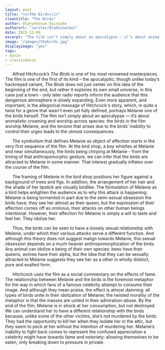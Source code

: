 ```yaml
---
layout: post
title: "<i>The Birds</i>"
cleantitle: "The Birds"
author: Olatunbosun Osinaike
authorurl: "/writer/OlaOsinaike/"
date: 2015-12-09
excerpt: "The film isn’t simply about an apocalypse — it’s about animalistic crowning and worship across species: the birds in the film worship Melanie, and the tension that arises due to the birds’ inability to control their urges leads to the utmost consequences."
image: "/images/thebirds.jpg"
displayimage: "yes"
tags: 
- movie
- classicmovie
---
```


&nbsp;&nbsp;&nbsp;&nbsp;&nbsp;&nbsp;Alfred Hitchcock’s *The Birds* is one of his most renowned masterpieces. The film is one of the first of its kind – the apocalyptic; though unlike today’s hackneyed variant, *The Birds* does not just center on this idea of the beginning of the end, but rather it explores its own small universe, in this case just a town - only later radio reports inform the audience that this dangerous atmosphere is slowly expanding. Even more apparent, and important, is the allegorical message of Hitchcock's story, which, in quite a twist for a genre that wasn’t even yet fully defined, portrays Melanie one of the birds herself. The film isn’t simply about an apocalypse — it’s about animalistic crowning and worship across species: the birds in the film worship Melanie, and the tension that arises due to the birds’ inability to control their urges leads to the utmost consequences.

&nbsp;&nbsp;&nbsp;&nbsp;&nbsp;&nbsp;The symbolism that defines Melanie as object of affection starts in the very first sequence of the film. At the bird shop, a boy whistles at Melanie and near simultaneously, the birds being chirping at Melanie - from the timing of that anthropomorphic gesture, we can infer that the birds are attracted to Melanie in some manner. That interest gradually inflates over the course of the film.

&nbsp;&nbsp;&nbsp;&nbsp;&nbsp;&nbsp;The framing of Melanie in the bird shop positions her figure against a background of trees and figs. In addition, the arrangement of her hair and the shade of her lipstick are visually birdlike. The formulation of Melanie as a bird helps enlighten the audience as to why this attack is happening: Melanie is being tormented in part due to the semi-sexual obsession the birds have; they see her almost as their queen, but the expression of their affection comes off as ominous, their attacks on other human beings intentional. However, their affection for Melanie is simply a will to taste and feel her. They idolize her.

&nbsp;&nbsp;&nbsp;&nbsp;&nbsp;&nbsp;Thus, the birds can be seen to have a loosely sexual relationship with Melanie, under which their various attacks serve a different function. And although this theory does not suggest malign towards Melanie, this sexual obsession depends on a much heavier anthropomorphization of the birds. Any animal can idolize a being of their own species: bees have their queens, wolves have their alpha, but the idea that they can be sexually attracted to Melanie suggests they see her as a other in wholly distinct, pure and exalted form.

&nbsp;&nbsp;&nbsp;&nbsp;&nbsp;&nbsp;Hitchcock uses the film as a social commentary on the effects of fame. The relationship between Melanie and the birds is the foremost metaphor for the way in which fans of a famous celebrity attempt to consume their image. And although they mean praise, the effect is almost damning: all types of birds unite in their idolization of Melanie; the twisted morality of the metaphor is that the masses are united in their admiration-abuse.  By the end of the film, Melanie is in shock at her consumption, but not destroyed. We can understand her to have a different relationship with the birds because, unlike some of the other victims, she’s not murdered by the birds. They had the opportunity to kill her when they isolate her in the attic, but they seem to peck at her without the intention of murdering her. Melanie’s inability to fight back comes to represent the confused appreciation a celebrity might have towards fame and notoriety: allowing themselves to be eaten, only breaking down to pressure in private.
